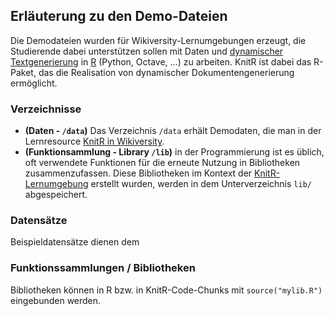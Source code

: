 ## Erläuterung zu den Demo-Dateien
Die Demodateien wurden für Wikiversity-Lernumgebungen erzeugt, die Studierende dabei unterstützen sollen mit Daten und [dynamischer Textgenerierung](https://de.wikiversity.org/wiki/KnitR) in [R]([https://GNU_R](https://de.wikibooks.org/wiki/GNU_R)) (Python, Octave, ...) zu arbeiten. KnitR ist dabei das R-Paket, das die Realisation von dynamischer Dokumentengenerierung ermöglicht.

### Verzeichnisse 
* **(Daten - `/data`)** Das Verzeichnis `/data` erhält Demodaten, die man in der Lernresource [KnitR in Wikiversity](https://de.wikiversity.org/wiki/KnitR).
* **(Funktionsammlung - Library `/lib`)** in der Programmierung ist es üblich, oft verwendete Funktionen für die erneute Nutzung in Bibliotheken zusammenzufassen. Diese Bibliotheken im Kontext der [KnitR-Lernumgebung](https://de.wikiversity.org/wiki/KnitR) erstellt wurden, werden in dem Unterverzeichnis `lib/` abgespeichert.

### Datensätze 
Beispieldatensätze dienen dem 

### Funktionssammlungen / Bibliotheken
Bibliotheken können in R bzw. in KnitR-Code-Chunks mit `source("mylib.R")` eingebunden werden.
